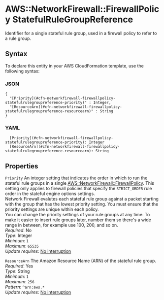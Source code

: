 # AWS::NetworkFirewall::FirewallPolicy StatefulRuleGroupReference<a name="aws-properties-networkfirewall-firewallpolicy-statefulrulegroupreference"></a>

Identifier for a single stateful rule group, used in a firewall policy to refer to a rule group\. 

## Syntax<a name="aws-properties-networkfirewall-firewallpolicy-statefulrulegroupreference-syntax"></a>

To declare this entity in your AWS CloudFormation template, use the following syntax:

### JSON<a name="aws-properties-networkfirewall-firewallpolicy-statefulrulegroupreference-syntax.json"></a>

```
{
  "[Priority](#cfn-networkfirewall-firewallpolicy-statefulrulegroupreference-priority)" : Integer,
  "[ResourceArn](#cfn-networkfirewall-firewallpolicy-statefulrulegroupreference-resourcearn)" : String
}
```

### YAML<a name="aws-properties-networkfirewall-firewallpolicy-statefulrulegroupreference-syntax.yaml"></a>

```
  [Priority](#cfn-networkfirewall-firewallpolicy-statefulrulegroupreference-priority): Integer
  [ResourceArn](#cfn-networkfirewall-firewallpolicy-statefulrulegroupreference-resourcearn): String
```

## Properties<a name="aws-properties-networkfirewall-firewallpolicy-statefulrulegroupreference-properties"></a>

`Priority`  <a name="cfn-networkfirewall-firewallpolicy-statefulrulegroupreference-priority"></a>
An integer setting that indicates the order in which to run the stateful rule groups in a single [AWS::NetworkFirewall::FirewallPolicy](aws-resource-networkfirewall-firewallpolicy.md)\. This setting only applies to firewall policies that specify the `STRICT_ORDER` rule order in the stateful engine options settings\.  
Network Firewall evalutes each stateful rule group against a packet starting with the group that has the lowest priority setting\. You must ensure that the priority settings are unique within each policy\.  
You can change the priority settings of your rule groups at any time\. To make it easier to insert rule groups later, number them so there's a wide range in between, for example use 100, 200, and so on\.   
*Required*: No  
*Type*: Integer  
*Minimum*: `1`  
*Maximum*: `65535`  
*Update requires*: [No interruption](https://docs.aws.amazon.com/AWSCloudFormation/latest/UserGuide/using-cfn-updating-stacks-update-behaviors.html#update-no-interrupt)

`ResourceArn`  <a name="cfn-networkfirewall-firewallpolicy-statefulrulegroupreference-resourcearn"></a>
The Amazon Resource Name \(ARN\) of the stateful rule group\.  
*Required*: Yes  
*Type*: String  
*Minimum*: `1`  
*Maximum*: `256`  
*Pattern*: `^arn:aws.*`  
*Update requires*: [No interruption](https://docs.aws.amazon.com/AWSCloudFormation/latest/UserGuide/using-cfn-updating-stacks-update-behaviors.html#update-no-interrupt)